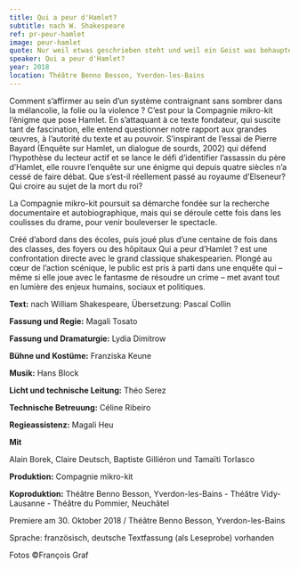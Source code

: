 ```yaml
---
title: Qui a peur d'Hamlet?
subtitle: nach W. Shakespeare
ref: pr-peur-hamlet
image: peur-hamlet
quote: Nur weil etwas geschrieben steht und weil ein Geist was behauptet, muss es noch lange nicht stimmen.
speaker: Qui a peur d'Hamlet?
year: 2018
location: Théâtre Benno Besson, Yverdon-les-Bains
---
```


Comment s’affirmer au sein d’un système contraignant sans sombrer dans la mélancolie, la folie ou la violence ? C’est pour la Compagnie mikro-kit l’énigme que pose Hamlet. En s’attaquant à ce texte fondateur, qui suscite tant de fascination, elle entend questionner notre rapport aux grandes œuvres, à l’autorité du texte et au pouvoir. S’inspirant de l’essai de Pierre Bayard (Enquête sur Hamlet, un dialogue de sourds, 2002) qui défend l’hypothèse du lecteur actif et se lance le défi d’identifier l’assassin du père d’Hamlet, elle rouvre l’enquête sur une énigme qui depuis quatre siècles n’a cessé de faire débat. Que s’est-il réellement passé au royaume d’Elseneur? Qui croire au sujet de la mort du roi?


 
La Compagnie mikro-kit poursuit sa démarche fondée sur la recherche documentaire et autobiographique, mais qui se déroule cette fois dans les coulisses du drame, pour venir bouleverser le spectacle.
 
Créé d’abord dans des écoles, puis joué plus d’une centaine de fois dans des classes, des foyers ou des hôpitaux Qui a peur d’Hamlet ? est une confrontation directe avec le grand classique shakespearien. Plongé au cœur de l’action scénique, le public est pris à parti dans une enquête qui – même si elle joue avec le fantasme de résoudre un crime – met avant tout en lumière des enjeux humains, sociaux et politiques.

**Text:** nach William Shakespeare, Übersetzung: Pascal Collin

**Fassung und Regie:** Magali Tosato

**Fassung und Dramaturgie:** Lydia Dimitrow

**Bühne und Kostüme:** Franziska Keune

**Musik:** Hans Block

**Licht und technische Leitung:** Théo Serez

**Technische Betreuung:** Céline Ribeiro

**Regieassistenz:** Magali Heu

 
**Mit**

Alain Borek, Claire Deutsch, Baptiste Gilliéron und Tamaïti Torlasco
 
**Produktion:** Compagnie mikro-kit

**Koproduktion:** Théâtre Benno Besson, Yverdon-les-Bains - Théâtre Vidy-Lausanne - Théâtre du Pommier, Neuchâtel

 
Premiere am 30. Oktober 2018 / Théâtre Benno Besson, Yverdon-les-Bains

Sprache: französisch, deutsche Textfassung (als Leseprobe) vorhanden

Fotos ©François Graf
